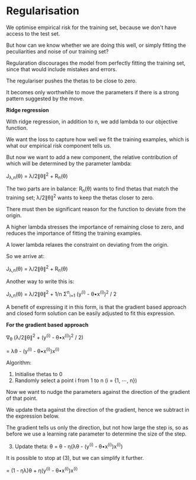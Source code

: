 # Regularisation

We optimise empirical risk for the training set, because we don't have access to the test set.

But how can we know whether we are doing this well, or simply fitting the peculiarities and noise of our training set?

Regularation discourages the model from perfectly fitting the training set, since that would include mistakes and errors.

The regulariser pushes the thetas to be close to zero.

It becomes only worthwhile to move the parameters if there is a strong pattern suggested by the move.

**Ridge regression**

With ridge regression, in addition to n, we add lambda to our objective function.

We want the loss to capture how well we fit the training examples, which is what our empirical risk component tells us.

But now we want to add a new component, the relative contribution of which will be determined by the parameter lambda:

J<sub>λ,n</sub>(θ) = λ/2∥θ∥<sup>2</sup> + R<sub>n</sub>(θ)

The two parts are in balance: R<sub>n</sub>(θ) wants to find thetas that match the training set; λ/2∥θ∥<sup>2</sup> wants to keep the thetas closer to zero.

There must then be significant reason for the function to deviate from the origin.

A higher lambda stresses the importance of remaining close to zero, and reduces the importance of fitting the training examples.

A lower lambda relaxes the constraint on deviating from the origin.

So we arrive at:

J<sub>λ,n</sub>(θ) = λ/2∥θ∥<sup>2</sup> + R<sub>n</sub>(θ)

Another way to write this is:

J<sub>λ,n</sub>(θ) = λ/2∥θ∥<sup>2</sup> + 1/n Σ<sup>n</sup><sub>i=1</sub> (y<sup>(i)</sup> - θ•x<sup>(i)</sup>)<sup>2</sup> / 2

A benefit of expressing it in this form, is that the gradient based approach and closed form solution can be easily adjusted to fit this expression.

**For the gradient based approach**

∇<sub>θ</sub> (λ/2∥θ∥<sup>2</sup> + (y<sup>(i)</sup> - θ•x<sup>(i)</sup>)<sup>2</sup> / 2)

= λθ - (y<sup>(i)</sup> - θ•x<sup>(i)</sup>)x<sup>(i)</sup>

Algorithm:

1. Initialise thetas to 0
2. Randomly select a point i from 1 to n (i = {1, ⋯, n})

Now we want to nudge the parameters against the direction of the gradient of that point.

We update theta against the direction of the gradient, hence we subtract in the expression below.

The gradient tells us only the direction, but not how large the step is, so as before we use a learning rate parameter to determine the size of the step.

3. Update theta: θ = θ - η(λθ - (y<sup>(i)</sup> - θ•x<sup>(i)</sup>)x<sup>(i)</sup>)

It is possible to stop at (3), but we can simplify it further.

= (1 - ηλ)θ + η(y<sup>(i)</sup> - θ•x<sup>(i)</sup>)x<sup>(i)</sup>
